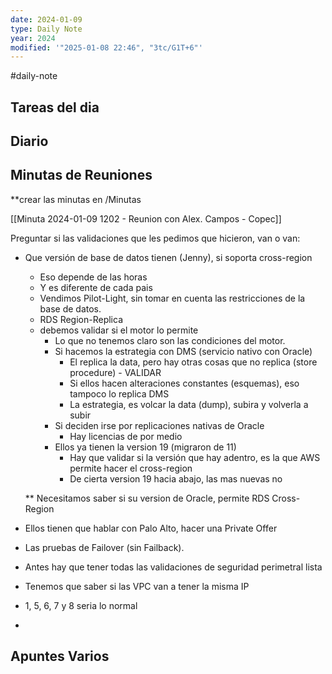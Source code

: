 ```yaml
---
date: 2024-01-09
type: Daily Note
year: 2024
modified: '"2025-01-08 22:46", "3tc/G1T+6"'
---
```

#daily-note

## Tareas del dia

## Diario

## Minutas de Reuniones
**crear las minutas en /Minutas

[[Minuta 2024-01-09 1202 - Reunion con Alex. Campos - Copec]]

Preguntar si las validaciones que les pedimos que hicieron, van o van:
- Que versión de base de datos tienen (Jenny), si soporta cross-region
	- Eso depende de las horas
	- Y es diferente de cada pais
	- Vendimos Pilot-Light, sin tomar en cuenta las restricciones de la base de datos.
	- RDS Region-Replica
	- debemos validar si el motor lo permite
		- Lo que no tenemos claro son las condiciones del motor.
		- Si hacemos la estrategia con DMS (servicio nativo con Oracle)
			- El replica la data, pero hay otras cosas que no replica (store procedure) - VALIDAR
			- Si ellos hacen alteraciones constantes (esquemas), eso tampoco lo replica DMS
			- La estrategia, es volcar la data (dump), subira y volverla a subir
		- Si deciden irse por replicaciones nativas de Oracle
			- Hay licencias de por medio
		- Ellos ya tienen la version 19 (migraron de 11)
			- Hay que validar si la versión que hay adentro, es la que AWS permite hacer el cross-region
			- De cierta version 19 hacia abajo, las mas nuevas no


	** Necesitamos saber si su version de Oracle, permite RDS Cross-Region 

- Ellos tienen que hablar con Palo Alto, hacer una Private Offer


- Las pruebas de Failover (sin Failback).
- Antes hay que tener todas las validaciones de seguridad perimetral lista
- Tenemos que saber si las VPC van a tener la misma IP
- 1, 5, 6, 7 y 8 seria lo normal
- 
## Apuntes Varios